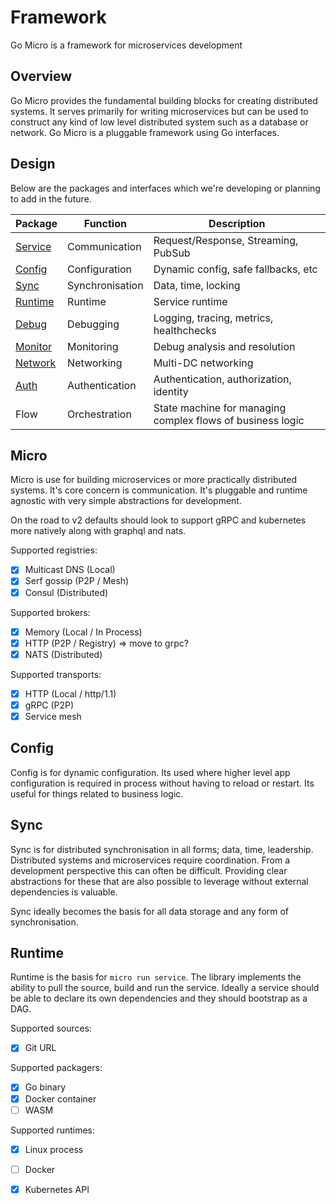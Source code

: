 # Framework

Go Micro is a framework for microservices development

## Overview

Go Micro provides the fundamental building blocks for creating distributed systems. It serves primarily for writing microservices but can be used to construct any kind of low level distributed system such as a database or network. Go Micro 
is a pluggable framework using Go interfaces.

## Design

Below are the packages and interfaces which we're developing or planning to add in the future.

Package	|	Function	|	Description
-------	|	--------	|	-----------
[Service](https://godoc.org/github.com/micro/go-micro#Service)	|	Communication	| Request/Response, Streaming, PubSub
[Config](https://godoc.org/github.com/micro/go-micro/config)	|	Configuration	|	Dynamic config, safe fallbacks, etc
[Sync](https://godoc.org/github.com/micro/go-micro/sync)	|	Synchronisation	|	Data, time, locking
[Runtime](https://godoc.org/github.com/micro/go-micro/runtime)	|	Runtime	|	Service runtime
[Debug](https://godoc.org/github.com/micro/go-micro/debug)	|	Debugging	|	Logging, tracing, metrics, healthchecks
[Monitor](https://godoc.org/github.com/micro/go-micro/monitor)	|	Monitoring	|	Debug analysis and resolution
[Network](https://godoc.org/github.com/micro/go-micro/network) |	Networking	|	Multi-DC networking
[Auth](https://godoc.org/github.com/micro/go-micro/auth)	|	Authentication	|	Authentication, authorization, identity
Flow |	Orchestration	|	State machine for managing complex flows of business logic

## Micro

Micro is use for building microservices or more practically distributed systems. It's core concern is communication. 
It's pluggable and runtime agnostic with very simple abstractions for development. 

On the road to v2 defaults should look to support gRPC and kubernetes more natively along with graphql and nats.

Supported registries:
- [x] Multicast DNS (Local)
- [x] Serf gossip (P2P / Mesh)
- [x] Consul (Distributed)

Supported brokers:
- [x] Memory (Local / In Process)
- [x] HTTP (P2P / Registry) => move to grpc?
- [x] NATS (Distributed)

Supported transports:
- [x] HTTP (Local / http/1.1)
- [x] gRPC (P2P)
- [x] Service mesh

## Config

Config is for dynamic configuration. Its used where higher level app configuration is required in process without having to reload 
or restart. Its useful for things related to business logic. 

## Sync

Sync is for distributed synchronisation in all forms; data, time, leadership. Distributed systems and microservices require 
coordination. From a development perspective this can often be difficult. Providing clear abstractions for these that 
are also possible to leverage without external dependencies is valuable. 

Sync ideally becomes the basis for all data storage and any form of synchronisation.

## Runtime

Runtime is the basis for `micro run service`. The library implements the ability to pull the source, build and run the service. 
Ideally a service should be able to declare its own dependencies and they should bootstrap as a DAG. 

Supported sources:
- [x] Git URL

Supported packagers:
- [x] Go binary
- [x] Docker container
- [ ] WASM

Supported runtimes:
- [x] Linux process
- [ ] Docker
- [x] Kubernetes API


